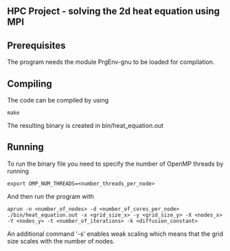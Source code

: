 ## HPC Project - solving the 2d heat equation using MPI

## Prerequisites

The program needs the module PrgEnv-gnu to be loaded for compilation.

## Compiling

The code can be compiled by using
    
    make

The resulting binary is created in bin/heat_equation.out

## Running 

To run the binary file you need to specify the number of OpenMP threads by running

    export OMP_NUM_THREADS=<number_threads_per_node>
    
And then run the program with

    aprun -n <number_of_nodes> -d <number_of_cores_per_node> ./bin/heat_equation.out -x <grid_size_x> -y <grid_size_y> -X <nodes_x> -Y <nodes_y> -t <number_of_iterations> -k <diffusion_constant>

An additional command '-s' enables weak scaling which means that the grid size scales with the number of nodes.
